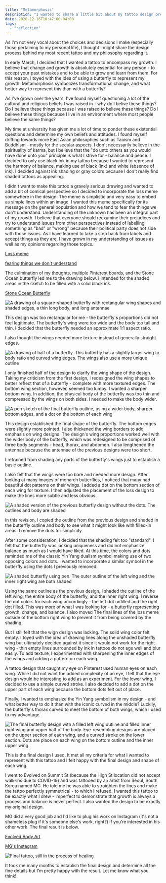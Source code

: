 ```yaml
---
title: "Metamorphosis"
description: "I wanted to share a little bit about my tattoo design process and how I created my most recent tattoo."
date: 2020-12-16T10:47:00-04:00
tags:
  - "reflection"
---
```


As I'm not very vocal about the choices and decisions I make (especially those pertaining to my personal life), I thought I might share the design process behind my most recent tattoo and my philosophy regarding it.

In early March, I decided that I wanted a tattoo to encompass my growth. I believe that change and growth is absolutely essential for any person - to accept your past mistakes and to be able to grow and learn from them. For this reason, I toyed with the idea of using a butterfly to represent my growth. Metamorphosis symbolizes transformational change, and what better way to represent this than with a butterfly?

As I've grown over the years, I've found myself questioning a lot of the cultural and religious beliefs I was raised in - why do I belive these things? Do I believe these things because I was raised to believe these things? Do I believe these things because I live in an environment where most people believe the same things?

My time at university has given me a lot of time to ponder these existential questions and determine my own beliefs and attitudes. I found myself drifting towards more East Asian philosophies such as Taoism and Buddhism - mostly for the secular aspects. I don't necessarily believe in the spirituality of karma, but I believe that the "do unto others as you would have done unto you" principle is what I strive for - balance and peace. I decided to only use black ink in my tattoo because I wanted to represent the harmony of balance, making use of black (ink) and white (absence of ink). I decided against ink shading or gray colors because I don't really find shaded tattoos as appealing.

I didn't want to make this tattoo a gravely serious drawing and wanted to add a bit of comical perspective so I decided to incorporate the loss meme somewhere in the design. The meme is simplistic and very easy to embed as simple lines within an image. I wanted this meme specifically for its message on the general population and how we tend to fear the things we don't understand. Understanding of the unknown has been an integral part of my growth. I believe that everyone should reexamine their prejudices and try to understand issues from other perspectives instead of labelling something as "bad" or "wrong" because their political party does not side with those issues. As I have learned to take a step back from labels and accept things as they are, I have grown in my understanding of issues as well as my opinions regarding those topics.

[Loss meme](https://en.wikipedia.org/wiki/Loss_(comic))

[fearing things we don't understand](https://www.youtube.com/watch?v=TebCHHCw9rY)

The culmination of my thoughts, multiple Pinterest boards, and the Stone Ocean butterfly led me to the drawing below. I intended for the shaded areas in the sketch to be filled with a solid black ink.

[Stone Ocean Butterfly](https://i.redd.it/kq8diz02vtk21.png)

![A drawing of a square-shaped butterfly with rectangular wing shapes and shaded edges, a thin long body, and long antennae](/static/thoughts/20/meta-1.jpg)

This design was too rectangular for me - the butterfly's proportions did not feel legitimate. The butterfly's wing were too wide and the body too tall and thin. I decided that the butterfly needed an approximate 1:1 aspect ratio.

I also thought the wings needed more texture instead of generally straight edges.

![A drawing of half of a butterfly. This butterfly has a slightly larger wing to body ratio and curved wing edges. The wings also use a more unique outline](/static/thoughts/20/meta-2.jpg)

I only finished half of the design to clarify the wing shape of the design. Taking my criticism from the first design, I redesigned the wing shapes to better reflect that of a butterfly - complete with more textured edges. The bottom wing section, however, seemed too lumpy. I wanted a sharper bottom wing. In addition, the physical body of the butterfly was too thin and compressed by the wings on both sides. I needed to make the body wider.

![A pen sketch of the final butterfly outline, using a wider body, sharper bottom edges, and a dot on the bottom of each wing](/static/thoughts/20/meta-3.jpg)

This design established the final shape of the butterfly. The bottom edges were slightly more pointed. I also thickened the wing borders to add emphasis on wing designs. The design's wing proportions worked well with the wider body of the butterfly, which was redesigned to be comprised of three body segments - head, thorax, and abdomen. I also lengthened the antennae because the antennae of the previous designs were too short.

I refrained from shading any parts of the butterfly's wings just to establish a basic outline.

I also felt that the wings were too bare and needed more design. After looking at many images of monarch butterflies, I noticed that many had beautiful dot patterns on their wings. I added a dot on the bottom section of each wing for texture. I then adjusted the placement of the loss design to make the lines more subtle and less obvious.

![A shaded version of the previous butterfly design without the dots. The outlines and body are shaded](/static/thoughts/20/meta-4.jpg)

In this revision, I copied the outline from the previous design and shaded in the butterfly outline and body to see what it might look like with filled-in areas. I remove the dots for simplicity.

After some consideration, I decided that the shading felt too "standard". I felt that the butterfly was lacking uniqueness and did not emphasize balance as much as I would have liked. At this time, the colors and dots reminded me of the classic Yin Yang dualism symbol making use of two opposing colors and dots. I wanted to incorporate a similar symbol in the butterfly using the dots I previously removed.

![A shaded butterfly using pen. The outer outline of the left wing and the inner right wing are both shaded](/static/thoughts/20/meta-5.jpg)

Using the same outline as the previous design, I shaded the outline of the left wing, the entire body of the butterfly, and the inner right wing. I reverse the dot colors for each wing accordingly - the left dot unfilled and the right dot filled. This was more of what I was looking for - a butterfly representing growth, change, and balance. I also moved The final lines of the loss meme outside of the bottom right wing to prevent it from being covered by the shading.

But I still felt that the wign design was lacking. The solid wing color felt empty. I toyed with the idea of drawing lines along the unshaded butterfly wing but ultimately decided against it since it would not work for the right wing - thin empty lines surrounded by ink in tattoos do not age well and blur easily. To add texture, I experimented with sharpening the inner edges of the wings and adding a pattern on each wing.

A tattoo design that caught my eye on Pinterest used human eyes on each wing. While I did not want the added complexity of an eye, I felt that the eye design would be interesting to add as an experiment. For the lower wing, I decided to use a simple curved stroke. I also decided to add a dot on the upper part of each wing because the bottom dots felt out of place.

Finally, I wanted to emphasize the Yin Yang symbolism in my design - and what better way to do it than with the iconic curved in the middle? Luckily, the butterfly's thorax curved to meet the bottom of both wings, which I used to my advantage.

![The final butterfly design with a filled left wing outline and filled inner right wing and upper half of the body. Eye-resembling designs are placed on the upper section of each wing, and a curved stroke on the lower section. Dots are place on each wing on the bottom outline and the inner upper wing.](/static/thoughts/20/meta-6.jpg)

This is the final design I used. It met all my criteria for what I wanted to represent with this tattoo and I felt happy with the final design and shape of each wing.

I went to Evolved on Summit St (because the High St location did not accept walk-ins due to COVID-19) and was tattooed by an artist from Seoul, South Korea named MG. He told me he was able to straighten the lines and make the tattoo perfectly symmetrical - to which I refused. I wanted this tattoo to be exactly what I drew - imperfect to demonstrate that growth is always a process and balance is never perfect. I also wanted the design to be exactly my original design.

MG did a very good job and I'd like to plug his work on Instagram (it's not a shameless plug if it's someone else's work, right?) if you're interested in his other work. The final result is below.

[Evolved Body Art](https://www.evolvedbodyart.com/)

[MG's Instagram](https://www.instagram.com/mgtt_official/)

![Final tattoo, still in the process of healing](/static/thoughts/20/meta-7.jpg)

It took me many months to establish the final design and determine all the fine details but I'm pretty happy with the result. Let me know what you think!
